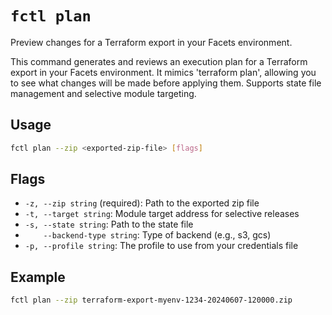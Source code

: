 # `fctl plan`

Preview changes for a Terraform export in your Facets environment.

This command generates and reviews an execution plan for a Terraform export in your Facets environment. It mimics 'terraform plan', allowing you to see what changes will be made before applying them. Supports state file management and selective module targeting.

## Usage

```sh
fctl plan --zip <exported-zip-file> [flags]
```

## Flags
- `-z, --zip string` (required): Path to the exported zip file
- `-t, --target string`: Module target address for selective releases
- `-s, --state string`: Path to the state file
- `    --backend-type string`: Type of backend (e.g., s3, gcs)
- `-p, --profile string`: The profile to use from your credentials file

## Example

```sh
fctl plan --zip terraform-export-myenv-1234-20240607-120000.zip
``` 